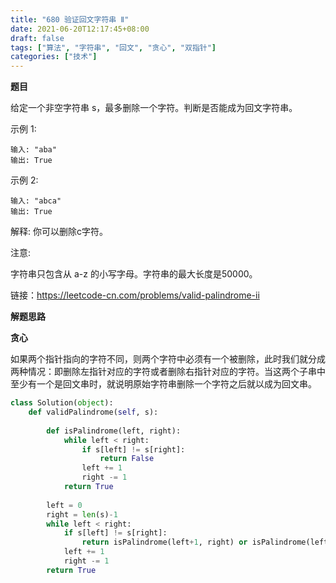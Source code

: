```yaml
---
title: "680 验证回文字符串 Ⅱ"
date: 2021-06-20T12:17:45+08:00
draft: false
tags: ["算法", "字符串", "回文", "贪心", "双指针"]
categories: ["技术"]
---
```

**题目**

给定一个非空字符串 s，最多删除一个字符。判断是否能成为回文字符串。

示例 1:
```
输入: "aba"
输出: True
```
示例 2:
```
输入: "abca"
输出: True
```
解释: 你可以删除c字符。

注意:

字符串只包含从 a-z 的小写字母。字符串的最大长度是50000。

链接：https://leetcode-cn.com/problems/valid-palindrome-ii

**解题思路**

**贪心**

如果两个指针指向的字符不同，则两个字符中必须有一个被删除，此时我们就分成两种情况：即删除左指针对应的字符或者删除右指针对应的字符。当这两个子串中至少有一个是回文串时，就说明原始字符串删除一个字符之后就以成为回文串。

```python
class Solution(object):
    def validPalindrome(self, s):
        
        def isPalindrome(left, right):
            while left < right:
                if s[left] != s[right]:
                    return False
                left += 1
                right -= 1
            return True
        
        left = 0
        right = len(s)-1
        while left < right:
            if s[left] != s[right]:
                return isPalindrome(left+1, right) or isPalindrome(left, right-1)
            left += 1
            right -= 1
        return True
```